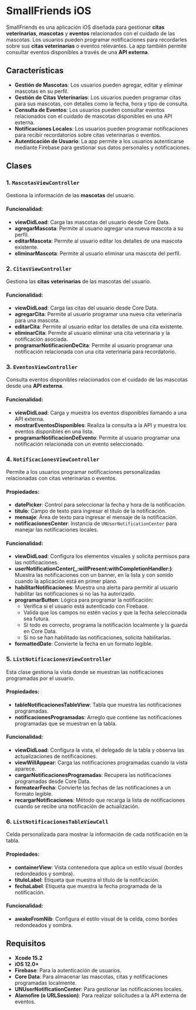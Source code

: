# SmallFriends iOS

SmallFriends es una aplicación iOS diseñada para gestionar **citas veterinarias**, **mascotas** y **eventos** relacionados con el cuidado de las mascotas. Los usuarios pueden programar notificaciones para recordarles sobre sus **citas veterinarias** o eventos relevantes. La app también permite consultar eventos disponibles a través de una **API externa**.

## Características

- **Gestión de Mascotas**: Los usuarios pueden agregar, editar y eliminar mascotas en su perfil.
- **Gestión de Citas Veterinarias**: Los usuarios pueden programar citas para sus mascotas, con detalles como la fecha, hora y tipo de consulta.
- **Consulta de Eventos**: Los usuarios pueden consultar eventos relacionados con el cuidado de mascotas disponibles en una API externa.
- **Notificaciones Locales**: Los usuarios pueden programar notificaciones para recibir recordatorios sobre citas veterinarias o eventos.
- **Autenticación de Usuario**: La app permite a los usuarios autenticarse mediante Firebase para gestionar sus datos personales y notificaciones.

## Clases

### 1. `MascotasViewController`

Gestiona la información de las **mascotas** del usuario.

#### Funcionalidad:
- **viewDidLoad**: Carga las mascotas del usuario desde Core Data.
- **agregarMascota**: Permite al usuario agregar una nueva mascota a su perfil.
- **editarMascota**: Permite al usuario editar los detalles de una mascota existente.
- **eliminarMascota**: Permite al usuario eliminar una mascota del perfil.

### 2. `CitasViewController`

Gestiona las **citas veterinarias** de las mascotas del usuario.

#### Funcionalidad:
- **viewDidLoad**: Carga las citas del usuario desde Core Data.
- **agregarCita**: Permite al usuario programar una nueva cita veterinaria para una mascota.
- **editarCita**: Permite al usuario editar los detalles de una cita existente.
- **eliminarCita**: Permite al usuario eliminar una cita veterinaria y la notificación asociada.
- **programarNotificacionDeCita**: Permite al usuario programar una notificación relacionada con una cita veterinaria para recordatorio.

### 3. `EventosViewController`

Consulta eventos disponibles relacionados con el cuidado de las mascotas desde una **API externa**.

#### Funcionalidad:
- **viewDidLoad**: Carga y muestra los eventos disponibles llamando a una API externa.
- **mostrarEventosDisponibles**: Realiza la consulta a la API y muestra los eventos disponibles en una lista.
- **programarNotificacionDeEvento**: Permite al usuario programar una notificación relacionada con un evento seleccionado.

### 4. `NotificacionesViewController`

Permite a los usuarios programar notificaciones personalizadas relacionadas con citas veterinarias o eventos.

#### Propiedades:
- **datePicker**: Control para seleccionar la fecha y hora de la notificación.
- **titulo**: Campo de texto para ingresar el título de la notificación.
- **mensaje**: Área de texto para ingresar el mensaje de la notificación.
- **notificacionesCenter**: Instancia de `UNUserNotificationCenter` para manejar las notificaciones locales.

#### Funcionalidad:
- **viewDidLoad**: Configura los elementos visuales y solicita permisos para las notificaciones.
- **userNotificationCenter(_:willPresent:withCompletionHandler:)**: Muestra las notificaciones con un banner, en la lista y con sonido cuando la aplicación está en primer plano.
- **habilitarNotificaciones**: Muestra una alerta para permitir al usuario habilitar las notificaciones si no las ha autorizado.
- **programarButton**: Lógica para programar la notificación:
  - Verifica si el usuario está autenticado con Firebase.
  - Valida que los campos no estén vacíos y que la fecha seleccionada sea futura.
  - Si todo es correcto, programa la notificación localmente y la guarda en Core Data.
  - Si no se han habilitado las notificaciones, solicita habilitarlas.
- **formattedDate**: Convierte la fecha en un formato legible.

### 5. `ListNotificacionesViewController`

Esta clase gestiona la vista donde se muestran las notificaciones programadas por el usuario.

#### Propiedades:
- **tableNotificacionesTableView**: Tabla que muestra las notificaciones programadas.
- **notificacionesProgramadas**: Arreglo que contiene las notificaciones programadas que se muestran en la tabla.

#### Funcionalidad:
- **viewDidLoad**: Configura la vista, el delegado de la tabla y observa las actualizaciones de notificaciones.
- **viewWillAppear**: Carga las notificaciones programadas cuando la vista aparece.
- **cargarNotificacionesProgramadas**: Recupera las notificaciones programadas desde Core Data.
- **formatearFecha**: Convierte las fechas de las notificaciones a un formato legible.
- **recargarNotificaciones**: Método que recarga la lista de notificaciones cuando se recibe una notificación de actualización.

### 6. `ListNotificacionesTableViewCell`

Celda personalizada para mostrar la información de cada notificación en la tabla.

#### Propiedades:
- **containerView**: Vista contenedora que aplica un estilo visual (bordes redondeados y sombra).
- **tituloLabel**: Etiqueta que muestra el título de la notificación.
- **fechaLabel**: Etiqueta que muestra la fecha programada de la notificación.

#### Funcionalidad:
- **awakeFromNib**: Configura el estilo visual de la celda, como bordes redondeados y sombra.

## Requisitos

- **Xcode 15.2**
- **iOS 12.0+**
- **Firebase**: Para la autenticación de usuarios.
- **Core Data**: Para almacenar las mascotas, citas y notificaciones programadas localmente.
- **UNUserNotificationCenter**: Para gestionar las notificaciones locales.
- **Alamofire (o URLSession)**: Para realizar solicitudes a la API externa de eventos.
